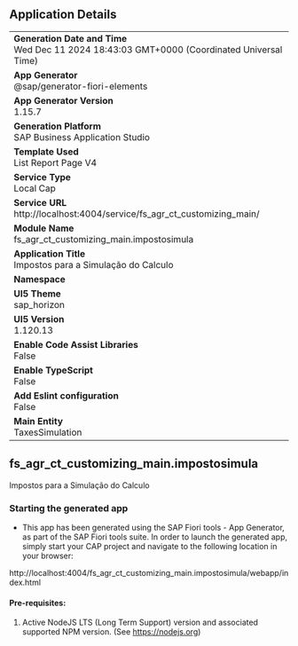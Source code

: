 ## Application Details
|               |
| ------------- |
|**Generation Date and Time**<br>Wed Dec 11 2024 18:43:03 GMT+0000 (Coordinated Universal Time)|
|**App Generator**<br>@sap/generator-fiori-elements|
|**App Generator Version**<br>1.15.7|
|**Generation Platform**<br>SAP Business Application Studio|
|**Template Used**<br>List Report Page V4|
|**Service Type**<br>Local Cap|
|**Service URL**<br>http://localhost:4004/service/fs_agr_ct_customizing_main/|
|**Module Name**<br>fs_agr_ct_customizing_main.impostosimula|
|**Application Title**<br>Impostos para a Simulação do Calculo|
|**Namespace**<br>|
|**UI5 Theme**<br>sap_horizon|
|**UI5 Version**<br>1.120.13|
|**Enable Code Assist Libraries**<br>False|
|**Enable TypeScript**<br>False|
|**Add Eslint configuration**<br>False|
|**Main Entity**<br>TaxesSimulation|

## fs_agr_ct_customizing_main.impostosimula

Impostos para a Simulação do Calculo

### Starting the generated app

-   This app has been generated using the SAP Fiori tools - App Generator, as part of the SAP Fiori tools suite.  In order to launch the generated app, simply start your CAP project and navigate to the following location in your browser:

http://localhost:4004/fs_agr_ct_customizing_main.impostosimula/webapp/index.html

#### Pre-requisites:

1. Active NodeJS LTS (Long Term Support) version and associated supported NPM version.  (See https://nodejs.org)



